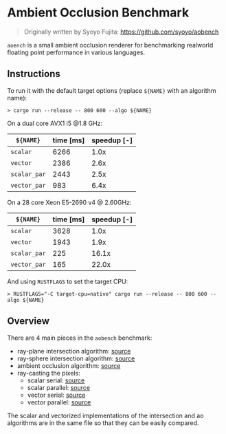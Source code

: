 # Ambient Occlusion Benchmark

> Originally written by Syoyo Fujita: https://github.com/syoyo/aobench

`aoench` is a small ambient occlusion renderer for benchmarking realworld
floating point performance in various languages.

## Instructions


To run it with the default target options (replace `${NAME}` with an algorithm name):

```
> cargo run --release -- 800 600 --algo ${NAME}
```

On a dual core AVX1 i5 @1.8 GHz:

|  `${NAME}`   | time [ms] | speedup [-] |
|--------------|-----------|-------------|
| `scalar`     |      6266 |     1.0x    |
| `vector`     |      2386 |     2.6x   |
| `scalar_par` |      2443 |     2.5x    |
| `vector_par` |       983 |     6.4x   |

On a 28 core Xeon E5-2690 v4 @ 2.60GHz:

|  `${NAME}`   | time [ms] | speedup [-] |
|--------------|-----------|-------------|
| `scalar`     |      3628 |     1.0x    |
| `vector`     |      1943 |     1.9x    |
| `scalar_par` |       225 |    16.1x    |
| `vector_par` |       165 |    22.0x    |

And using `RUSTFLAGS` to set the target CPU:

```
> RUSTFLAGS="-C target-cpu=native" cargo run --release -- 800 600 --algo ${NAME}
```

## Overview

There are 4 main pieces in the `aobench` benchmark:

* ray-plane intersection algorithm: [source](https://github.com/gnzlbg/aobench/blob/master/src/intersection/ray_plane.rs)
* ray-sphere intersection algorithm: [source](https://github.com/gnzlbg/aobench/blob/master/src/intersection/ray_sphere.rs)
* ambient occlusion algorithm: [source](https://github.com/gnzlbg/aobench/blob/master/src/ambient_occlusion.rs)
* ray-casting the pixels:
  * scalar serial: [source](https://github.com/gnzlbg/aobench/blob/master/src/scalar.rs)
  * scalar parallel: [source](https://github.com/gnzlbg/aobench/blob/master/src/scalar_parallel.rs)
  * vector serial: [source](https://github.com/gnzlbg/aobench/blob/master/src/vector.rs)
  * vector parallel: [source](https://github.com/gnzlbg/aobench/blob/master/src/vector_parallel.rs)

The scalar and vectorized implementations of the intersection and ao algorithms
are in the same file so that they can be easily compared.
